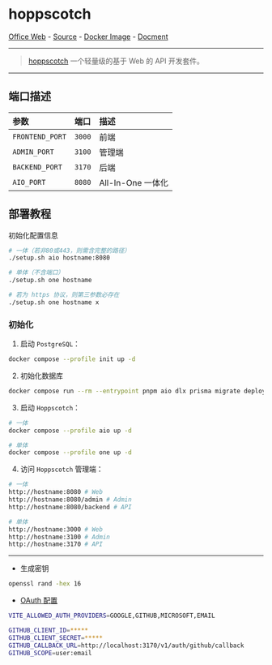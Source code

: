# hoppscotch

[Office Web][1] - [Source][2] - [Docker Image][3] - [Docment][4]

---

> [hoppscotch][1] 一个轻量级的基于 Web 的 API 开发套件。

[1]:https://hoppscotch.com/
[2]:https://github.com/hoppscotch/hoppscotch
[3]:https://hub.docker.com/r/hoppscotch/hoppscotch
[4]:https://docs.hoppscotch.io/

---

## 端口描述
| 参数 | 端口 | 描述 |
|:---|:---|:---|
| `FRONTEND_PORT` | `3000` | 前端 |
| `ADMIN_PORT` | `3100` | 管理端 |
| `BACKEND_PORT` | `3170` | 后端 |
| `AIO_PORT` | `8080` | All-In-One 一体化 |

## 部署教程

初始化配置信息
```bash
# 一体（若非80或443，则需含完整的路径）
./setup.sh aio hostname:8080

# 单体（不含端口）
./setup.sh one hostname

# 若为 https 协议，则第三参数必存在
./setup.sh one hostname x
```

### 初始化
1. 启动 `PostgreSQL`：
```bash
docker compose --profile init up -d
```
2. 初始化数据库
```bash
docker compose run --rm --entrypoint pnpm aio dlx prisma migrate deploy
```
3. 启动 `Hoppscotch`：
```bash
# 一体
docker compose --profile aio up -d

# 单体
docker compose --profile one up -d
```

4. 访问 `Hoppscotch` 管理端：
```bash
# 一体
http://hostname:8080 # Web
http://hostname:8080/admin # Admin
http://hostname:8080/backend # API

# 单体
http://hostname:3000 # Web
http://hostname:3100 # Admin
http://hostname:3170 # API
```

---

- 生成密钥
```bash
openssl rand -hex 16
```

- [OAuth 配置](https://docs.hoppscotch.io/documentation/self-host/community-edition/prerequisites#choosing-oauth-providers)
```bash
VITE_ALLOWED_AUTH_PROVIDERS=GOOGLE,GITHUB,MICROSOFT,EMAIL

GITHUB_CLIENT_ID=*****
GITHUB_CLIENT_SECRET=*****
GITHUB_CALLBACK_URL=http://localhost:3170/v1/auth/github/callback
GITHUB_SCOPE=user:email
```